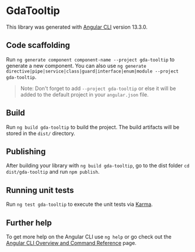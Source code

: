 # GdaTooltip

This library was generated with [Angular CLI](https://github.com/angular/angular-cli) version 13.3.0.

## Code scaffolding

Run `ng generate component component-name --project gda-tooltip` to generate a new component. You can also use `ng generate directive|pipe|service|class|guard|interface|enum|module --project gda-tooltip`.
> Note: Don't forget to add `--project gda-tooltip` or else it will be added to the default project in your `angular.json` file. 

## Build

Run `ng build gda-tooltip` to build the project. The build artifacts will be stored in the `dist/` directory.

## Publishing

After building your library with `ng build gda-tooltip`, go to the dist folder `cd dist/gda-tooltip` and run `npm publish`.

## Running unit tests

Run `ng test gda-tooltip` to execute the unit tests via [Karma](https://karma-runner.github.io).

## Further help

To get more help on the Angular CLI use `ng help` or go check out the [Angular CLI Overview and Command Reference](https://angular.io/cli) page.
